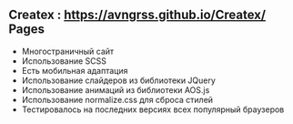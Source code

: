 ## Createx : https://avngrss.github.io/Createx/ Pages

- Многостраничный сайт
- Использование SCSS
- Есть мобильная адаптация
- Использование слайдеров из библиотеки JQuery
- Использование анимаций из библиотеки AOS.js
- Использование normalize.css для сброса стилей
- Тестировалось на последних версиях всех популярный браузеров
